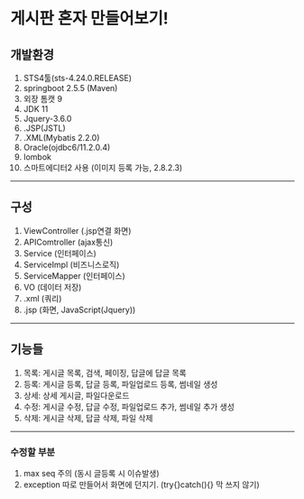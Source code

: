 # 게시판 혼자 만들어보기!

## 개발환경
  1. STS4툴(sts-4.24.0.RELEASE)
  2. springboot 2.5.5 (Maven)
  3. 외장 톰캣 9
  4. JDK 11
  5. Jquery-3.6.0
  6. .JSP(JSTL)
  7. .XML(Mybatis 2.2.0)
  8. Oracle(ojdbc6/11.2.0.4)
  9. lombok
  10. 스마트에디터2 사용 (이미지 등록 가능, 2.8.2.3)
---
## 구성
  1. ViewController (.jsp연결 화면)
  2. APIComtroller (ajax통신)
  3. Service (인터페이스)
  4. ServiceImpl (비즈니스로직)
  5. ServiceMapper (인터페이스)
  6. VO (데이터 저장)
  7. .xml (쿼리)
  8. .jsp (화면, JavaScript(Jquery))
---
## 기능들
  1. 목록: 게시글 목록, 검색, 페이징, 답글에 답글 목록
  2. 등록: 게시글 등록, 답글 등록, 파일업로드 등록, 썸네일 생성 
  3. 상세: 상세 게시글, 파일다운로드
  4. 수정: 게시글 수정, 답글 수정, 파일업로드 추가, 썸네일 추가 생성
  5. 삭제: 게시글 삭제, 답글 삭제, 파일 삭제
---
### 수정할 부분
  1. max seq 주의 (동시 글등록 시 이슈발생)
  2. exception 따로 만들어서 화면에 던지기. (try{}catch(){} 막 쓰지 않기)
